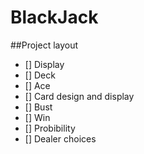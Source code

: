 # BlackJack
##Project layout
- [] Display
- [] Deck
- [] Ace 
- [] Card design and display
- [] Bust
- [] Win
- [] Probibility
- [] Dealer choices 
